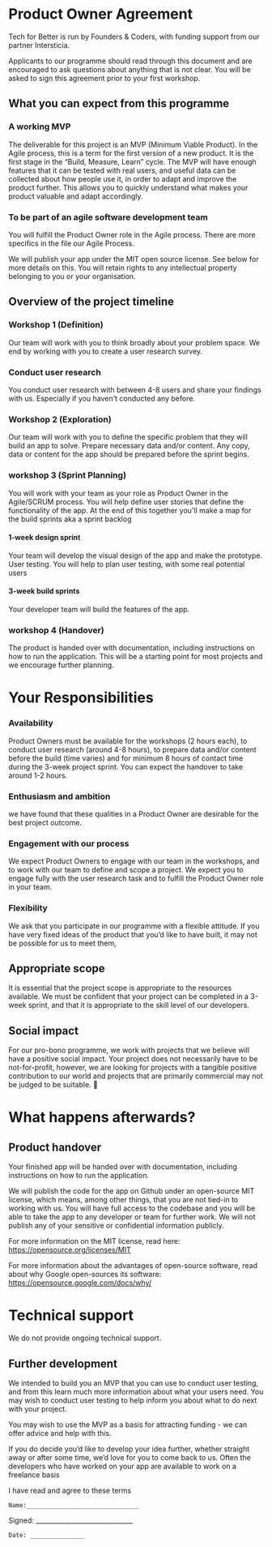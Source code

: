 # Product Owner Agreement
Tech for Better is run by Founders & Coders, with funding support from our partner Intersticia.

Applicants to our programme should read through this document and are encouraged to ask questions about anything that is not clear. You will be asked to sign this agreement prior to your first workshop.

## What you can expect from this programme
### A working MVP
The deliverable for this project is an MVP (Minimum Viable Product). In the Agile process, this is a term for the first version of a new product. It is the first stage in the “Build, Measure, Learn” cycle. The MVP will have enough features that it can be tested with real users, and useful data can be collected about how people use it, in order to adapt and improve the product further. This allows you to quickly understand what makes your product valuable and adapt accordingly.

### To be part of an agile software development team
You will fulfill the Product Owner role in the Agile process. There are more specifics in the file our Agile Process. 


We will publish your app under the MIT open source license. See below for more details on this. You will retain rights to any intellectual property belonging to you or your organisation.


## Overview of the project timeline

### Workshop 1 (Definition) 
Our team will work with you to think broadly about your problem space. We end by working with you to create a user research survey.

### Conduct user research 
You conduct user research with between 4-8 users and share your findings with us. Especially if you haven't conducted any before.

### Workshop 2 (Exploration)
Our team will work with you to define the specific problem that they will build an app to solve.
Prepare necessary data and/or content. Any copy, data or content for the app should be prepared before the sprint begins.

### workshop 3 (Sprint Planning)
You will work with your team as your role as Product Owner in the Agile/SCRUM process. You will help define user stories that define the functionality of the app. At the end of this together you'll make a map for the build sprints aka a sprint backlog

#### 1-week design sprint
Your team will develop the visual design of the app and make the prototype.
User testing. You will help to plan user testing, with some real potential users

#### 3-week build sprints
Your developer team will build the features of the app.

### workshop 4 (Handover)
The product is handed over with documentation, including instructions on how to run the application. This will be a starting point for most projects and we encourage further planning.


# Your Responsibilities 

### Availability 
Product Owners must be available for the workshops (2 hours each), to conduct user research (around 4-8 hours), to prepare data and/or content before the build (time varies) and for minimum 8 hours of contact time during the 3-week project sprint. You can expect the handover to take around 1-2 hours.


### Enthusiasm and ambition
we have found that these qualities in a Product Owner are desirable for the best project outcome.

### Engagement with our process 
We expect Product Owners to engage with our team in the workshops, and to work with our team to define and scope a project. We expect you to engage fully with the user research task and to fulfill the Product Owner role in your team.

### Flexibility
We ask that you participate in our programme with a flexible attitude. If you have very fixed ideas of the product that you’d like to have built, it may not be possible for us to meet them,


## Appropriate scope

It is essential that the project scope is appropriate to the resources available. We must be confident that your project can be completed in a 3-week sprint, and that it is appropriate to the skill level of our developers.

## Social impact

For our pro-bono programme, we work with projects that we believe will have a positive social impact. Your project does not necessarily have to be not-for-profit, however, we are looking for projects with a tangible positive contribution to our world and projects that are primarily commercial may not be judged to be suitable.

# What happens afterwards?
## Product handover

Your finished app will be handed over with documentation, including instructions on how to run the application.

We will publish the code for the app on Github under an open-source MIT license, which means, among other things, that you are not tied-in to working with us. You will have full access to the codebase and you will be able to take the app to any developer or team for further work. We will not publish any of your sensitive or confidential information publicly.

For more information on the MIT license, read here:  https://opensource.org/licenses/MIT

For more information about the advantages of open-source software, read about why Google open-sources its software: https://opensource.google.com/docs/why/

# Technical support

We do not provide ongoing technical support.

## Further development

We intended to build you an MVP that you can use to conduct user testing, and from this learn much more information about what your users need. You may wish to conduct user testing to help inform you about what to do next with your project.

You may wish to use the MVP as a basis for attracting funding - we can offer advice and help with this.

If you do decide you’d like to develop your idea further, whether straight away or after some time, we’d love for you to come back to us. Often the developers who have worked on your app are available to work on a freelance basis

I have read and agree to these terms
	
	Name:_______________________________

Signed: ______________________________
	
	Date: _______________
